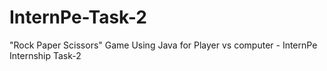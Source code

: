 # InternPe-Task-2
"Rock Paper Scissors" Game Using Java for Player vs computer - InternPe Internship Task-2

